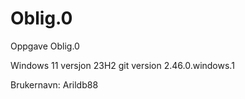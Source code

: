# Oblig.0
Oppgave Oblig.0


Windows 11 versjon 23H2
git version 2.46.0.windows.1


Brukernavn: Arildb88

